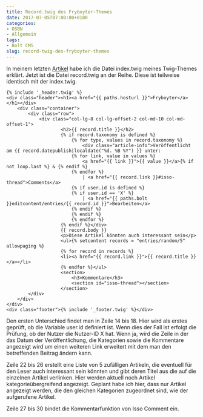 ```yaml
---
title: Record.twig des Fryboyter-Themes
date: 2017-07-05T07:00:00+0100
categories:
- OSBN
- Allgemein
tags:
- Bolt CMS
slug: record-twig-des-fryboyter-themes
---
```

In meinem letzten [Artikel](https://fryboyter.de/index-twig-des-fryboyter-themes) habe ich die Datei index.twig meines Twig-Themes erklärt. Jetzt ist die Datei record.twig an der Reihe. Diese ist teilweise identisch mit der index.twig.

<pre class="line-numbers" style="white-space:pre-wrap;">
<code class="language-twig">{% include '_header.twig' %}
&lt;div class=&quot;header&quot;&gt;&lt;h1&gt;&lt;a href=&quot;{{ paths.hosturl }}&quot;&gt;Fryboyter&lt;/a&gt;&lt;/h1&gt;&lt;/div&gt;
    &lt;div class=&quot;container&quot;&gt;
        &lt;div class=&quot;row&quot;&gt; 
            &lt;div class=&quot;col-lg-8 col-lg-offset-2 col-md-10 col-md-offset-1&quot;&gt;
                    &lt;h2&gt;{{ record.title }}&lt;/h2&gt;
                    {% if record.taxonomy is defined %}
                        {% for type, values in record.taxonomy %}
                            &lt;div class=&quot;article-info&quot;&gt;Ver&ouml;ffentlicht am {{ record.datepublish|localdate(&quot;%d. %B %Y&quot;) }} unter:
                        {% for link, value in values %}
                            &lt;a href=&quot;{{ link }}&quot;&gt;{{ value }}&lt;/a&gt;{% if not loop.last %} &amp; {% endif %}
                        {% endfor %}
                            | &lt;a href=&quot;{{ record.link }}#isso-thread&quot;&gt;Comments&lt;/a&gt;
                        {% if user.id is defined %}
                        {% if user.id == 'X' %}
                            | &lt;a href=&quot;{{ paths.bolt }}editcontent/entries/{{ record.id }}&quot;&gt;Bearbeiten&lt;/a&gt;
                        {% endif %}
                        {% endif %} 
                        {% endfor %}
                    {% endif %}&lt;/div&gt;
                    {{ record.body }}                        
                    &lt;p&gt;Diese Artikel k&ouml;nnten auch interessant sein&lt;/p&gt;
                    &lt;ul&gt;{% setcontent records = &quot;entries/random/5&quot; allowpaging %}
                    {% for record in records %}
                    &lt;li&gt;&lt;a href=&quot;{{ record.link }}&quot;&gt;{{ record.title }}&lt;/a&gt;&lt;/li&gt;
                    {% endfor %}&lt;/ul&gt;
                    &lt;section&gt;
                        &lt;h3&gt;Kommentare&lt;/h3&gt;
                        &lt;section id=&quot;isso-thread&quot;&gt;&lt;/section&gt;
                    &lt;/section&gt;
        &lt;/div&gt; 
    &lt;/div&gt;   
&lt;/div&gt;
&lt;div class=&quot;footer&quot;&gt;{% include '_footer.twig' %}&lt;/div&gt;</code>
</pre>

Den ersten Unterschied findet man in Zeile 14 bis 18. Hier wird als erstes geprüft, ob die Variable user.id definiert ist. Wenn dies der Fall ist erfolgt die Prüfung, ob der Nutzer die Nutzer-ID X hat. Wenn ja, wird die Zeile in der das Datum der Veröffentlichung, die Kategorien sowie die Kommentare angezeigt wird um einen weiteren Link erweitert mit dem man den betreffenden Beitrag ändern kann.

Zeile 22 bis 26 erstellt eine Liste von 5 zufälligen Artikeln, die eventuell für den Leser auch interessant sein könnten und gibt deren Titel aus die auf die einzelnen Artikel verlinken. Hier werden aktuell noch Artikel kategorieübergreifend angezeigt. Geplant habe ich hier, dass nur Artikel angezeigt werden, die den gleichen Kategorien zugeordnet sind, wie der aufgerufene Artikel.

Zeile 27 bis 30 bindet die Kommentarfunktion von Isso Comment ein.